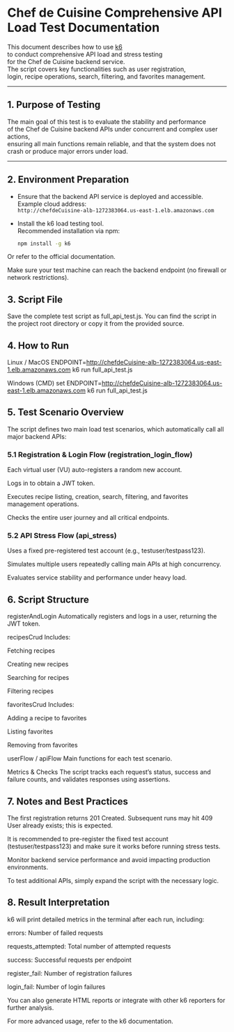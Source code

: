 # Chef de Cuisine Comprehensive API Load Test Documentation

This document describes how to use [k6](https://k6.io/)  
to conduct comprehensive API load and stress testing  
for the Chef de Cuisine backend service.  
The script covers key functionalities such as user registration,  
login, recipe operations, search, filtering, and favorites management.

---

## 1. Purpose of Testing

The main goal of this test is to evaluate the stability and performance  
of the Chef de Cuisine backend APIs under concurrent and complex user actions,  
ensuring all main functions remain reliable, and that the system does not  
crash or produce major errors under load.

---

## 2. Environment Preparation

- Ensure that the backend API service is deployed and accessible.  
  Example cloud address:  
  `http://chefdeCuisine-alb-1272383064.us-east-1.elb.amazonaws.com`

- Install the k6 load testing tool.  
  Recommended installation via npm:  
  ```bash
  npm install -g k6
Or refer to the official documentation.

Make sure your test machine can reach the backend endpoint
(no firewall or network restrictions).

## 3. Script File
Save the complete test script as full_api_test.js.
You can find the script in the project root directory
or copy it from the provided source.

## 4. How to Run
Linux / MacOS ENDPOINT=http://chefdeCuisine-alb-1272383064.us-east-1.elb.amazonaws.com k6 run full_api_test.js

Windows (CMD) 
set ENDPOINT=http://chefdeCuisine-alb-1272383064.us-east-1.elb.amazonaws.com
k6 run full_api_test.js

## 5. Test Scenario Overview
The script defines two main load test scenarios,
which automatically call all major backend APIs:

### 5.1 Registration & Login Flow (registration_login_flow)
Each virtual user (VU) auto-registers a random new account.

Logs in to obtain a JWT token.

Executes recipe listing, creation, search, filtering, and favorites management operations.

Checks the entire user journey and all critical endpoints.

### 5.2 API Stress Flow (api_stress)
Uses a fixed pre-registered test account (e.g., testuser/testpass123).

Simulates multiple users repeatedly calling main APIs at high concurrency.

Evaluates service stability and performance under heavy load.

## 6. Script Structure
registerAndLogin
Automatically registers and logs in a user, returning the JWT token.

recipesCrud
Includes:

Fetching recipes

Creating new recipes

Searching for recipes

Filtering recipes

favoritesCrud
Includes:

Adding a recipe to favorites

Listing favorites

Removing from favorites

userFlow / apiFlow
Main functions for each test scenario.

Metrics & Checks
The script tracks each request’s status, success and failure counts,
and validates responses using assertions.

## 7. Notes and Best Practices
The first registration returns 201 Created.
Subsequent runs may hit 409 User already exists; this is expected.

It is recommended to pre-register the fixed test account (testuser/testpass123)
and make sure it works before running stress tests.

Monitor backend service performance and avoid impacting production environments.

To test additional APIs, simply expand the script with the necessary logic.

## 8. Result Interpretation
k6 will print detailed metrics in the terminal after each run, including:

errors: Number of failed requests

requests_attempted: Total number of attempted requests

success: Successful requests per endpoint

register_fail: Number of registration failures

login_fail: Number of login failures

You can also generate HTML reports or integrate with other k6 reporters for further analysis.

For more advanced usage, refer to the k6 documentation.